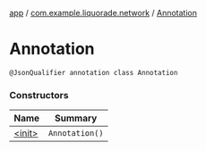 [app](../../index.md) / [com.example.liquorade.network](../index.md) / [Annotation](./index.md)

# Annotation

`@JsonQualifier annotation class Annotation`

### Constructors

| Name | Summary |
|---|---|
| [&lt;init&gt;](-init-.md) | `Annotation()` |
